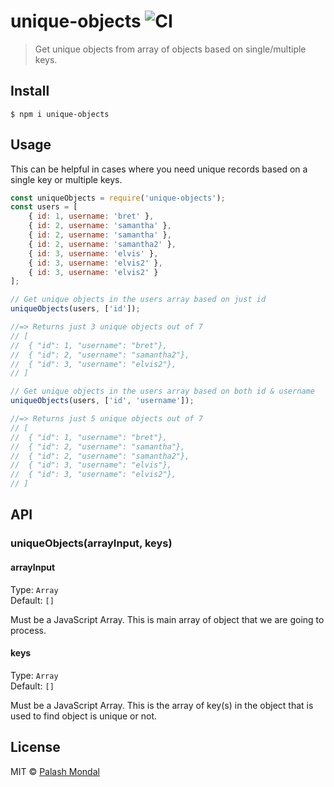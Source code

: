 # unique-objects ![CI](https://github.com/palashmon/unique-objects/actions/workflows/main.yml/badge.svg)

> Get unique objects from array of objects based on single/multiple keys.

## Install

```
$ npm i unique-objects
```

## Usage

This can be helpful in cases where you need unique records based on a single key or multiple keys.

```js
const uniqueObjects = require('unique-objects');
const users = [
	{ id: 1, username: 'bret' },
	{ id: 2, username: 'samantha' },
	{ id: 2, username: 'samantha' },
	{ id: 2, username: 'samantha2' },
	{ id: 3, username: 'elvis' },
	{ id: 3, username: 'elvis2' },
	{ id: 3, username: 'elvis2' }
];

// Get unique objects in the users array based on just id
uniqueObjects(users, ['id']);

//=> Returns just 3 unique objects out of 7
// [
// 	{ "id": 1, "username": "bret"},
// 	{ "id": 2, "username": "samantha2"},
// 	{ "id": 3, "username": "elvis2"},
// ]

// Get unique objects in the users array based on both id & username
uniqueObjects(users, ['id', 'username']);

//=> Returns just 5 unique objects out of 7
// [
// 	{ "id": 1, "username": "bret"},
// 	{ "id": 2, "username": "samantha"},
// 	{ "id": 2, "username": "samantha2"},
// 	{ "id": 3, "username": "elvis"},
// 	{ "id": 3, "username": "elvis2"},
// ]
```

## API

### uniqueObjects(arrayInput, keys)

#### arrayInput

Type: `Array`<br>
Default: `[]`

Must be a JavaScript Array. This is main array of object that we are going to process.

#### keys

Type: `Array`<br>
Default: `[]`

Must be a JavaScript Array. This is the array of key(s) in the object that is used to find object is unique or not.

## License

MIT © [Palash Mondal](https://github.com/palashmon)
